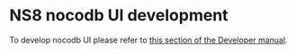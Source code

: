 # NS8 nocodb UI development

To develop nocodb UI please refer to [this section of the Developer manual](https://nethserver.github.io/ns8-core/ui/modules/#module-ui-development).

